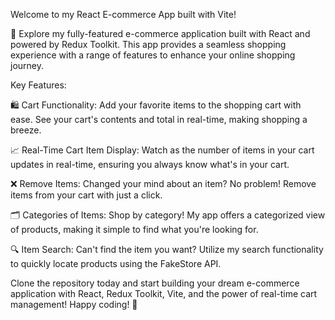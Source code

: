 Welcome to my React E-commerce App built with Vite!

🛒 Explore my fully-featured e-commerce application built with React and powered by Redux Toolkit. This app provides a seamless shopping experience with a range of features to enhance your online shopping journey.

Key Features:

🛍️ Cart Functionality: Add your favorite items to the shopping cart with ease. See your cart's contents and total in real-time, making shopping a breeze.

📈 Real-Time Cart Item Display: Watch as the number of items in your cart updates in real-time, ensuring you always know what's in your cart.

❌ Remove Items: Changed your mind about an item? No problem! Remove items from your cart with just a click.

🗂️ Categories of Items: Shop by category! My app offers a categorized view of products, making it simple to find what you're looking for.

🔍 Item Search: Can't find the item you want? Utilize my search functionality to quickly locate products using the FakeStore API.

Clone the repository today and start building your dream e-commerce application with React, Redux Toolkit, Vite, and the power of real-time cart management! Happy coding! 🚀

